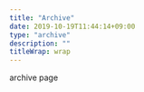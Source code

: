 ```yaml
---
title: "Archive"
date: 2019-10-19T11:44:14+09:00
type: "archive"
description: ""
titleWrap: wrap
---
```


archive page

